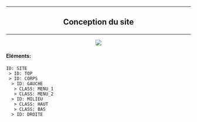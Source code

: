 ------------------------------------------------------------------------------------------------------------------------------------------------------------------------

## <p align='center'>Conception du site</a>

------------------------------------------------------------------------------------------------------------------------------------------------------------------------

<p align='center'>
  <img src='https://user-images.githubusercontent.com/35907/194784647-e20235f5-4adb-4c31-964f-12c8c709e7ab.png'/>
</a>


#### Eléments:
```
ID: SITE
 > ID: TOP
 > ID: CORPS
  > ID: GAUCHE
   > CLASS: MENU_1
   > CLASS: MENU_2
  > ID: MILIEU
   > CLASS: HAUT
   > CLASS: BAS
  > ID: DROITE
```

